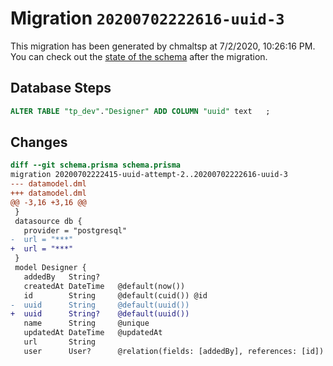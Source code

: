 # Migration `20200702222616-uuid-3`

This migration has been generated by chmaltsp at 7/2/2020, 10:26:16 PM.
You can check out the [state of the schema](./schema.prisma) after the migration.

## Database Steps

```sql
ALTER TABLE "tp_dev"."Designer" ADD COLUMN "uuid" text   ;
```

## Changes

```diff
diff --git schema.prisma schema.prisma
migration 20200702222415-uuid-attempt-2..20200702222616-uuid-3
--- datamodel.dml
+++ datamodel.dml
@@ -3,16 +3,16 @@
 }
 datasource db {
   provider = "postgresql"
-  url = "***"
+  url = "***"
 }
 model Designer {
   addedBy   String?
   createdAt DateTime   @default(now())
   id        String     @default(cuid()) @id
-  uuid      String     @default(uuid())
+  uuid      String?    @default(uuid())
   name      String     @unique
   updatedAt DateTime   @updatedAt
   url       String
   user      User?      @relation(fields: [addedBy], references: [id])
```


